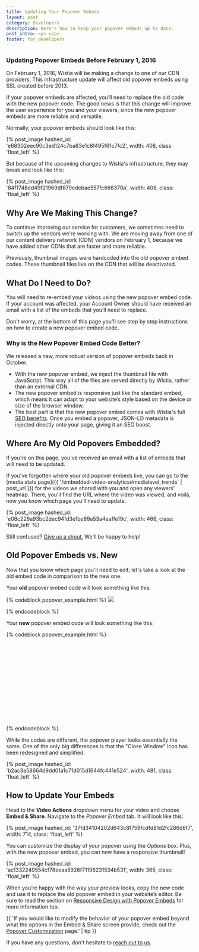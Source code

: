 ```yaml
---
title: Updating Your Popover Embeds
layout: post
category: Developers
description: Here's how to keep your popover embeds up to date.
post_intro: <p> </p>
footer: for_developers
---
```

### Updating Popover Embeds Before February 1, 2016

On February 1, 2016, Wistia will be making a change to one of our CDN providers.
This infrastructure update will affect old popover embeds using SSL created before 2013.

If your popover embeds are affected, you’ll need to replace the old code with the new popover
code. The good news is that this change will improve the user experience for you
and your viewers, since the new popover embeds are more reliable and
versatile.

Normally, your popover embeds should look like this:

{% post_image hashed_id: 'e68302eec90c3ed124c7ba83e1c8f495f61c7fc2', width: 408, class: 'float_left' %}

But because of the upcoming changes to Wistia's infrastructure, they may break
and look like this:

{% post_image hashed_id: '84f1748dd49f21969df879edebae557fc666370a', width: 408, class: 'float_left' %}

## Why Are We Making This Change?

To continue improving our service for customers, we sometimes need to switch up
the vendors we're working with. We are moving away from one of our content
delivery network (CDN) vendors on February 1, because we have added other CDNs
that are faster and more reliable.

Previously, thumbnail images were hardcoded into the old popover embed codes. These
thumbnail files live on the CDN that will be deactivated.

## What Do I Need to Do?

You will need to re-embed your videos using the new popover embed code. If your
account was affected, your Account Owner should have received an email with a
list of the embeds that you’ll need to replace.

Don't worry, at the bottom of this page you'll see step by step instructions on how to create a new popover embed code.

### Why is the New Popover Embed Code Better?

We released a new, more robust version of popover embeds back in October.

- With the new popover embed, we inject the thumbnail file with JavaScript. This way all of the files are served directly by Wistia, rather than an external CDN.
- The new popover embed is responsive just like the standard embed, which means it can adapt to your website’s style based on the device or size of the browser window.
- The best part is that the new popover embed comes with Wistia's full [SEO benefits](http://wistia.com/blog/seo-standard-embed). Once you embed a popover, JSON-LD metadata is injected directly onto your page, giving it an SEO boost.

## Where Are My Old Popovers Embedded?

If you're on this page, you've received an email with a list of embeds that will need to be updated.

If you've forgotten where your old popover embeds live, you can go to the
[media stats page]({{ '/embedded-video-analytics#medialevel_trends' | post_url }}) for
the videos we shared with you and open any viewers' heatmap. There, you'll find
the URL where the video was viewed, and voilà, now you know which page you’ll
need to update.

{% post_image hashed_id: 'e08c229a93bc2dec94fd3e1be89a53a4eaffe19c', width: 466, class: 'float_left' %}

Still confused? [Give us a shout.](http://wistia.com/support/contact) We'll be
happy to help!

## Old Popover Embeds vs. New

Now that you know which page you'll need to edit, let's take a look at the old
embed code in comparison to the new one.

Your **old** popover embed code will look something like this:

{% codeblock popover_example.html %}
<a href="https://wistia.sslcs.cdngc.net/embed/iframe/elhrbf4rb?popover=true" class="wistia-popover[height=360,playerColor=84afde,width=640]"><img src="https://embed.wistia.com/deliveries/kehrb3i4978bq38ofybq4o8ff4y28yf2edwrg/file.jpg" /></a>
<script charset="ISO-8859-1" src="http://fast.wistia.com/assets/external/popover-v1.js"></script>
{% endcodeblock %}

Your **new** popover embed code will look something like this:

{% codeblock popover_example.html %}
<script charset="ISO-8859-1" src="//fast.wistia.com/assets/external/E-v1.js" async></script><span class="wistia_embed wistia_async_k9bmbixozg popover=true popoverAnimateThumbnail=true" style="display:inline-block;height:207px;width:368px">&nbsp;</span>
{% endcodeblock %}

While the codes are different, the popover player looks essentially the same. One
of the only big differences is that the "Close Window" icon has been redesigned
and simplified.

{% post_image hashed_id: 'b2ac3a58664d9dd01a1c71d015d1644fc441e524', width: 481, class: 'float_left' %}

## How to Update Your Embeds

Head to the **Video Actions** dropdown menu for your video and choose **Embed &
Share**. Navigate to the *Popover Embed* tab. It will look like this:

{% post_image hashed_id: '37fd34104202d643c8f759fcdfd81d2fc286d8f7', width: 714, class: 'float_left' %}

You can customize the display of your popover using the *Options* box. Plus,
with the new popover embed, you can now have a responsive thumbnail!

{% post_image hashed_id: 'ac1332249554cf78eeaa5926f71196231534b531', width: 365, class: 'float_left' %}

When you’re happy with the way your preview looks, copy the new code and use it
to replace the old popover embed in your website’s editor. Be sure to read the
section on
[Responsive Design with Popover Embeds](http://wistia.com/doc/embedding#responsive_design_with_popover_embeds)
for more information too.

{{ 'If you would like to modify the behavior of your popover embed beyond what the options in the Embed & Share screen provide, check out the [Popover Customization](http://wistia.com/doc/popover-customization) page.' | tip }}

If you have any questions, don't hesitate to [reach out to us](http://wistia.com/support/contact).
